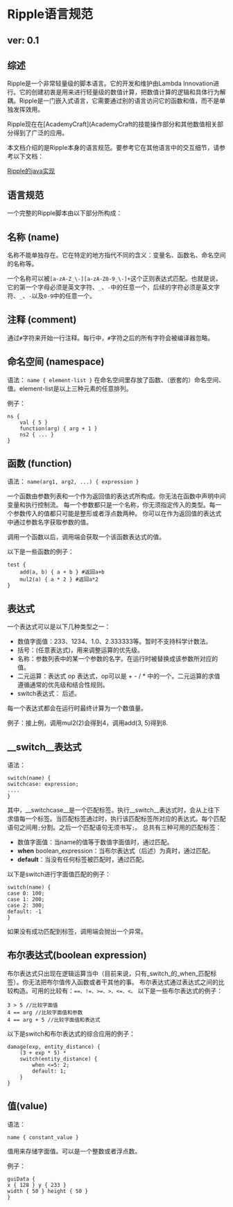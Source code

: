# Ripple语言规范
## ver: 0.1

综述
---

Ripple是一个非常轻量级的脚本语言。它的开发和维护由Lambda Innovation进行。它的创建初衷是用来进行轻量级的数值计算，把数值计算的逻辑和具体行为解耦。Ripple是一门嵌入式语言，它需要通过别的语言访问它的函数和值，而不是单独发挥效用。

Ripple现在在[AcademyCraft](AcademyCraft的技能操作部分和其他数值相关部分得到了广泛的应用。

本文档介绍的是Ripple本身的语言规范。要参考它在其他语言中的交互细节，请参考以下文档：

[Ripple的java实现](ripple_javaimpl.md)


语言规范
---

一个完整的Ripple脚本由以下部分所构成：

## 名称 (name)
名称不能单独存在。它在特定的地方指代不同的含义：变量名、函数名、命名空间的名称等。

一个名称可以被```[a-zA-Z_\-][a-zA-Z0-9_\-]+```这个正则表达式匹配。也就是说，它的第一个字母必须是英文字符、`_`、`-`中的任意一个，后续的字符必须是英文字符、`_`、`-`以及`0-9`中的任意一个。

## 注释 (comment)
通过`#`字符来开始一行注释。每行中，`#`字符之后的所有字符会被编译器忽略。

## 命名空间 (namespace)
语法：
``` name { element-list } ```
在命名空间里存放了函数、（嵌套的）命名空间、值。element-list是以上三种元素的任意排列。

例子：
```
ns {
	val { 5 }
	function(arg) { arg + 1 }
	ns2 { ... }
}
```

## 函数 (function)
语法：
``` name(arg1, arg2, ...) { expression } ```

一个函数由参数列表和一个作为返回值的表达式所构成。你无法在函数中声明中间变量和执行控制流。
每一个参数都只是一个名称，你无须指定传入的类型。每一个参数传入的值都只可能是整形或者浮点数两种。
你可以在作为返回值的表达式中通过参数名字获取参数的值。

调用一个函数以后，调用端会获取一个该函数表达式的值。

以下是一些函数的例子：
```
test {
	add(a, b) { a + b } #返回a+b
	mul2(a) { a * 2 } #返回a*2
}

```

## 表达式

一个表达式可以是以下几种类型之一：

* 数值字面值：233、1234、1.0、2.333333等。暂时不支持科学计数法。
* 括号：(任意表达式)，用来调整运算的优先级。
* 名称：参数列表中的某一个参数的名字。在运行时被替换成该参数所对应的值。
* 二元运算：表达式 op 表达式，op可以是 + - / * 中的一个。二元运算的求值遵循通常的优先级和结合性规则。
* switch表达式： 后述。

每一个表达式都会在运行时最终计算为一个数值量。

例子：接上例，调用mul2(2)会得到4，调用add(3, 5)得到8.

## __switch__表达式
语法：
```
switch(name) {
switchcase: expression;
....
}
```
其中，__switchcase__是一个匹配标签。执行__switch__表达式时，会从上往下求值每一个标签。当匹配标签通过时，执行该匹配标签所对应的表达式。每个匹配语句之间用`;`分割。之后一个匹配语句无须书写`;`。
总共有三种可用的匹配标签：

* 数值字面值：当name的值等于数值字面值时，通过匹配。
* __when__ boolean_expression：当布尔表达式（后述）为真时，通过匹配。
* __default__：当没有任何标签被匹配时，通过匹配。

以下是switch进行字面值匹配的例子：
```
switch(name) {
case 0: 100;
case 1: 200;
case 2: 300;
default: -1
}
```

如果没有成功匹配到标签，调用端会抛出一个异常。

## 布尔表达式(boolean expression)
布尔表达式只出现在逻辑运算当中（目前来说，只有_switch_的_when_匹配标签）。你无法把布尔值传入函数或者干其他的事。
布尔表达式通过表达式之间的比较构造。可用的比较有：``==、!=、>=、>、<=、<。``
以下是一些布尔表达式的例子：
```
3 > 5 //比较字面值
4 == arg //比较字面值和参数
4 == arg + 5 //比较字面值和表达式
```

以下是switch和布尔表达式的综合应用的例子：
```
damage(exp, entity_distance) {
	(3 + exp * 5) *
	switch(entity_distance) {
		when <=5: 2;
		default: 1;
	}
}
```

## 值(value)
语法：
```
name { constant_value }
```
值用来存储字面值。可以是一个整数或者浮点数。

例子：
```
guiData {
x { 128 } y { 233 }
width { 50 } height { 50 }
}
```
